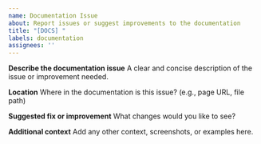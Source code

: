 ```yaml
---
name: Documentation Issue
about: Report issues or suggest improvements to the documentation
title: "[DOCS] "
labels: documentation
assignees: ''
---
```


**Describe the documentation issue**
A clear and concise description of the issue or improvement needed.

**Location**
Where in the documentation is this issue? (e.g., page URL, file path)

**Suggested fix or improvement**
What changes would you like to see?

**Additional context**
Add any other context, screenshots, or examples here.